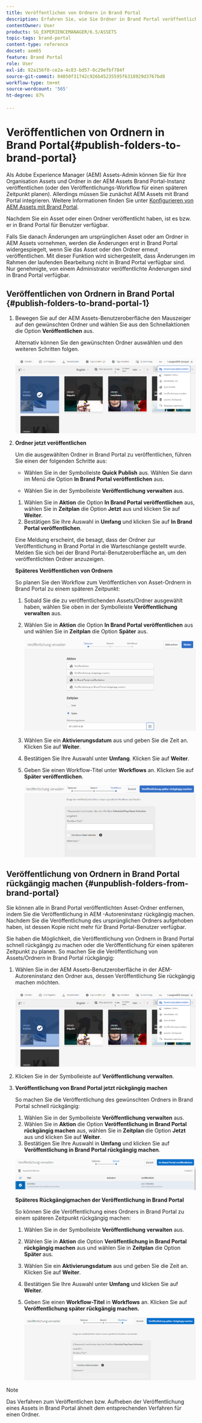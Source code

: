```yaml
---
title: Veröffentlichen von Ordnern in Brand Portal
description: Erfahren Sie, wie Sie Ordner in Brand Portal veröffentlichen und deren Veröffentlichung rückgängig machen können.
contentOwner: User
products: SG_EXPERIENCEMANAGER/6.5/ASSETS
topic-tags: brand-portal
content-type: reference
docset: aem65
feature: Brand Portal
role: User
exl-id: 92a156f0-ce2a-4c83-bd57-0c29efbf784f
source-git-commit: 04050f31742c926b45235595f6318929d3767bd8
workflow-type: tm+mt
source-wordcount: '565'
ht-degree: 87%

---
```


# Veröffentlichen von Ordnern in Brand Portal{#publish-folders-to-brand-portal}

Als Adobe Experience Manager (AEM) Assets-Admin können Sie für Ihre Organisation Assets und Ordner in der AEM Assets Brand Portal-Instanz veröffentlichen (oder den Veröffentlichungs-Workflow für einen späteren Zeitpunkt planen). Allerdings müssen Sie zunächst AEM Assets mit Brand Portal integrieren. Weitere Informationen finden Sie unter [Konfigurieren von AEM Assets mit Brand Portal](/help/assets/configure-aem-assets-with-brand-portal.md).

Nachdem Sie ein Asset oder einen Ordner veröffentlicht haben, ist es bzw. er in Brand Portal für Benutzer verfügbar.

Falls Sie danach Änderungen am ursprünglichen Asset oder am Ordner in AEM Assets vornehmen, werden die Änderungen erst in Brand Portal widergespiegelt, wenn Sie das Asset oder den Ordner erneut veröffentlichen. Mit dieser Funktion wird sichergestellt, dass Änderungen im Rahmen der laufenden Bearbeitung nicht in Brand Portal verfügbar sind. Nur genehmigte, von einem Administrator veröffentlichte Änderungen sind in Brand Portal verfügbar.

## Veröffentlichen von Ordnern in Brand Portal {#publish-folders-to-brand-portal-1}

1. Bewegen Sie auf der AEM Assets-Benutzeroberfläche den Mauszeiger auf den gewünschten Ordner und wählen Sie aus den Schnellaktionen die Option **Veröffentlichen** aus.

   Alternativ können Sie den gewünschten Ordner auswählen und den weiteren Schritten folgen.

   ![publish2bp](assets/publish2bp.png)

1. **Ordner jetzt veröffentlichen**

   Um die ausgewählten Ordner in Brand Portal zu veröffentlichen, führen Sie einen der folgenden Schritte aus:

   * Wählen Sie in der Symbolleiste **Quick Publish** aus. Wählen Sie dann im Menü die Option **In Brand Portal veröffentlichen** aus.

   * Wählen Sie in der Symbolleiste **Veröffentlichung verwalten** aus.

   1. Wählen Sie in **Aktion** die Option **In Brand Portal veröffentlichen** aus, wählen Sie in **Zeitplan** die Option **Jetzt** aus und klicken Sie auf **Weiter**.
   1. Bestätigen Sie Ihre Auswahl in **Umfang** und klicken Sie auf **In Brand Portal veröffentlichen**.

   Eine Meldung erscheint, die besagt, dass der Ordner zur Veröffentlichung in Brand Portal in die Warteschlange gestellt wurde. Melden Sie sich bei der Brand Portal-Benutzeroberfläche an, um den veröffentlichten Ordner anzuzeigen.

   **Späteres Veröffentlichen von Ordnern**

   So planen Sie den Workflow zum Veröffentlichen von Asset-Ordnern in Brand Portal zu einem späteren Zeitpunkt:

   1. Sobald Sie die zu veröffentlichenden Assets/Ordner ausgewählt haben, wählen Sie oben in der Symbolleiste **Veröffentlichung verwalten** aus.
   1. Wählen Sie in **Aktion** die Option **In Brand Portal veröffentlichen** aus und wählen Sie in **Zeitplan** die Option **Später** aus.

      ![publishlaterbp](assets/publishlaterbp.png)

   1. Wählen Sie ein **Aktivierungsdatum** aus und geben Sie die Zeit an. Klicken Sie auf **Weiter**.
   1. Bestätigen Sie Ihre Auswahl unter **Umfang**. Klicken Sie auf **Weiter**.
   1. Geben Sie einen Workflow-Titel unter **Workflows** an. Klicken Sie auf **Später veröffentlichen**.

      ![manageschedulepub](assets/manageschedulepub.png)

## Veröffentlichung von Ordnern in Brand Portal rückgängig machen {#unpublish-folders-from-brand-portal}

Sie können alle in Brand Portal veröffentlichten Asset-Ordner entfernen, indem Sie die Veröffentlichung in AEM -Autoreninstanz rückgängig machen. Nachdem Sie die Veröffentlichung des ursprünglichen Ordners aufgehoben haben, ist dessen Kopie nicht mehr für Brand Portal-Benutzer verfügbar.

Sie haben die Möglichkeit, die Veröffentlichung von Ordnern in Brand Portal schnell rückgängig zu machen oder die Veröffentlichung für einen späteren Zeitpunkt zu planen. So machen Sie die Veröffentlichung von Assets/Ordnern in Brand Portal rückgängig:

1. Wählen Sie in der AEM Assets-Benutzeroberfläche in der AEM-Autoreninstanz den Ordner aus, dessen Veröffentlichung Sie rückgängig machen möchten.

   ![publish2bp-1](assets/publish2bp.png)

1. Klicken Sie in der Symbolleiste auf **Veröffentlichung verwalten**.

1. **Veröffentlichung von Brand Portal jetzt rückgängig machen**

   So machen Sie die Veröffentlichung des gewünschten Ordners in Brand Portal schnell rückgängig:

   1. Wählen Sie in der Symbolleiste **Veröffentlichung verwalten** aus.
   1. Wählen Sie in **Aktion** die Option **Veröffentlichung in Brand Portal rückgängig machen** aus, wählen Sie in **Zeitplan** die Option **Jetzt** aus und klicken Sie auf **Weiter**.
   1. Bestätigen Sie Ihre Auswahl in **Umfang** und klicken Sie auf **Veröffentlichung in Brand Portal rückgängig machen**.

   ![confirm-unpublish](assets/confirm-unpublish.png)

   **Späteres Rückgängigmachen der Veröffentlichung in Brand Portal**

   So können Sie die Veröffentlichung eines Ordners in Brand Portal zu einem späteren Zeitpunkt rückgängig machen:

   1. Wählen Sie in der Symbolleiste **Veröffentlichung verwalten** aus.
   1. Wählen Sie in **Aktion** die Option **Veröffentlichung in Brand Portal rückgängig machen** aus und wählen Sie in **Zeitplan** die Option **Später** aus.
   1. Wählen Sie ein **Aktivierungsdatum** aus und geben Sie die Zeit an. Klicken Sie auf **Weiter**.
   1. Bestätigen Sie Ihre Auswahl unter **Umfang** und klicken Sie auf **Weiter**.
   1. Geben Sie einen **Workflow-Titel** in **Workflows** an. Klicken Sie auf **Veröffentlichung später rückgängig machen.**

      ![unpublishworkflows](assets/unpublishworkflows.png)

>[!NOTE]
>
>Das Verfahren zum Veröffentlichen bzw. Aufheben der Veröffentlichung eines Assets in Brand Portal ähnelt dem entsprechenden Verfahren für einen Ordner.
